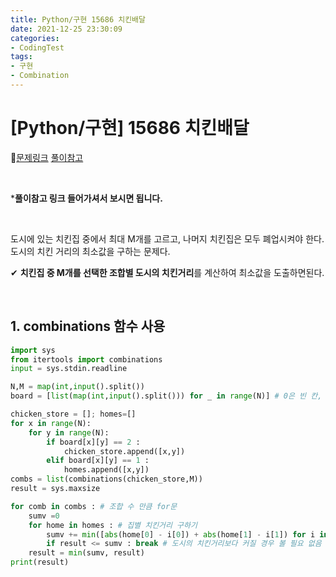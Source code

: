 ```yaml
---
title: Python/구현 15686 치킨배달
date: 2021-12-25 23:30:09
categories:
- CodingTest
tags:
- 구현
- Combination
---
```


# [Python/구현] 15686 치킨배달

📌[문제링크](https://www.acmicpc.net/problem/15686) [풀이참고](https://juhee-maeng.tistory.com/96)

  <BR>

***풀이참고 링크 들어가셔서 보시면 됩니다.** 

<BR>

도시에 있는 치킨집 중에서 최대 M개를 고르고, 나머지 치킨집은 모두 폐업시켜야 한다. <br>도시의 치킨 거리의 최소값을 구하는 문제다.

✔ **치킨집 중 M개를 선택한 조합별 도시의 치킨거리**를 계산하여 최소값을 도출하면된다.

<br>

## 1. combinations 함수 사용

```python
import sys
from itertools import combinations
input = sys.stdin.readline

N,M = map(int,input().split())
board = [list(map(int,input().split())) for _ in range(N)] # 0은 빈 칸, 1은 집, 2는 치킨집

chicken_store = []; homes=[]
for x in range(N):
    for y in range(N):
        if board[x][y] == 2 :
            chicken_store.append([x,y])
        elif board[x][y] == 1 :
            homes.append([x,y])
combs = list(combinations(chicken_store,M))
result = sys.maxsize 

for comb in combs : # 조합 수 만큼 for문
    sumv =0
    for home in homes : # 집별 치킨거리 구하기
        sumv += min([abs(home[0] - i[0]) + abs(home[1] - i[1]) for i in comb])
        if result <= sumv : break # 도시의 치킨거리보다 커질 경우 볼 필요 없음
    result = min(sumv, result)
print(result)
```

